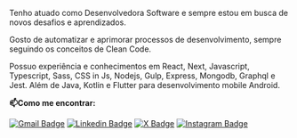 Tenho atuado como Desenvolvedora Software e sempre estou em busca de novos desafios e aprendizados.

Gosto de automatizar e aprimorar processos de desenvolvimento, sempre seguindo os conceitos de Clean Code. 

Possuo experiência e conhecimentos em React, Next, Javascript, Typescript, Sass, CSS in Js, Nodejs, Gulp, Express, Mongodb, Graphql e Jest. Além de Java, Kotlin e Flutter para desenvolvimento mobile Android.
 
**📫Como me encontrar:**

[![Gmail Badge](https://img.shields.io/badge/-vkamila.almeida@gmail.com-red?style=flat-square&logo=Gmail&logoColor=white&link=mailto:vkamila.almeida@gmail.com)](mailto:vkamila.almeida@gmail.com)
[![Linkedin Badge](https://img.shields.io/badge/-LinkedIn-blue?style=flat-square&logo=Linkedin&logoColor=white&link=https://www.linkedin.com/in/kamila-vieira/)](https://www.linkedin.com/in/kamila-vieira/)
[![X Badge](https://img.shields.io/badge/-@_akamis-black?style=flat-square&labelColor=black&logo=x&logoColor=white&link=https://x.com/_akamis)](https://x.com/_akamis)
[![Instagram Badge](https://img.shields.io/badge/-@_akamis-D123BA?style=flat-square&logo=instagram&logoColor=white&link=https://www.instagram.com/_akamis)](https://www.instagram.com/_akamis/)

